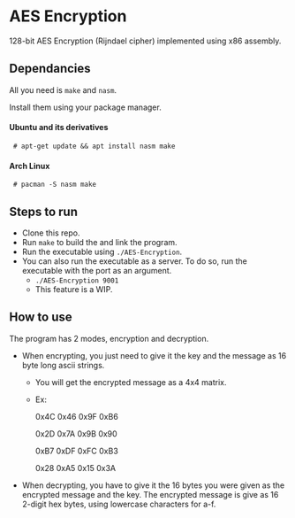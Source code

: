# AES Encryption

128-bit AES Encryption (Rijndael cipher) implemented using x86 assembly.


## Dependancies
All you need is `make` and `nasm`.

Install them using your package manager. 
#### Ubuntu and its derivatives
``` # apt-get update && apt install nasm make```
#### Arch Linux
``` # pacman -S nasm make```

## Steps to run
- Clone this repo.
- Run ```make``` to build the and link the program.	
- Run the executable using ```./AES-Encryption```.
- You can also run the executable as a server. To do so, run the executable with the port as an argument.
	- ```./AES-Encryption 9001```
	- This feature is a WIP.

## How to use

The program has 2 modes, encryption and decryption.
- When encrypting, you just need to give it the key and the message as 16 byte long ascii strings.
	- You will get the encrypted message as a 4x4 matrix.
	- Ex: 
	
		0x4C 0x46 0x9F 0xB6
		
		0x2D 0x7A 0x9B 0x90 
		
		0xB7 0xDF 0xFC 0xB3
		
		0x28 0xA5 0x15 0x3A

- When decrypting, you have to give it the 16 bytes you were given as the encrypted message and the key. The encrypted message is give as 16 2-digit hex bytes, using lowercase characters for a-f.
